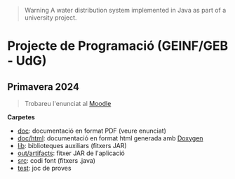 >Warning
>A water distribution system implemented in Java as part of a university project.


# Projecte de Programació (GEINF/GEB - UdG)

## Primavera 2024

> Trobareu l'enunciat al [Moodle](https://moodle.udg.edu/course/view.php?id=36070)

**Carpetes**

- [doc](doc): documentació en format PDF (veure enunciat)
- [doc/html](doc/html): documentació en format html generada amb [Doxygen](http://www.doxygen.nl/)
- [lib](lib): biblioteques auxiliars (fitxers JAR)
- [out/artifacts](out/artifacts): fitxer JAR de l'aplicació
- [src](src): codi font (fitxers .java)
- [test](test): joc de proves
